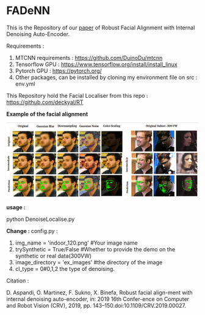 # FADeNN
This is the Repository of our <a href="https://ieeexplore.ieee.org/document/8781618">paper</a> of Robust Facial Alignment with Internal Denoising Auto-Encoder.


Requirements : 
1. MTCNN requirements : https://github.com/DuinoDu/mtcnn
2. Tensorflow GPU : https://www.tensorflow.org/install/install_linux
3. Pytorch GPU : https://pytorch.org/
3. Other packages, can be installed by cloning my environment file on src : env.yml

This Repository hold the Facial Localiser from this repo : https://github.com/deckyal/RT

<b> Example of the facial alignment </b>

![2D Facial Landmark Detection](Selection_403.png)

<b>usage : </b>

python DenoiseLocalise.py

<b> Change : </b>
config.py : 

1. img_name = 'indoor_120.png' #Your image name
2. trySynthetic = True/False #Whether to provide the demo on the synthetic or real data(300VW)
3. image_directory = 'ex_images' #the directory of the image
4. cl_type = 0#0,1,2 the type of denoising. 

Citation : 

D.  Aspandi,  O.  Martinez,  F.  Sukno,  X.  Binefa,  Robust  facial  align-ment  with  internal  denoising  auto-encoder,   in:    2019  16th  Confer-ence   on   Computer   and   Robot   Vision   (CRV),   2019,   pp.   143–150.doi:10.1109/CRV.2019.00027.
